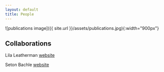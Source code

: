 ```yaml
---
layout: default
title: People
---
```


![publications image]({{ site.url }}/assets/publications.jpg){:width="900px"}

## Collaborations

Lila Leatherman [website](https://lleather.github.io/)

Seton Bachle [website](https://setonbachle20.wixsite.com/plantecomicrophys)

